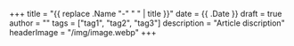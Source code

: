 +++
title = "{{ replace .Name "-" " " | title }}"
date = {{ .Date }}
draft = true
author = ""
tags = ["tag1", "tag2", "tag3"]
description = "Article discription"
headerImage = "/img/image.webp"
+++
